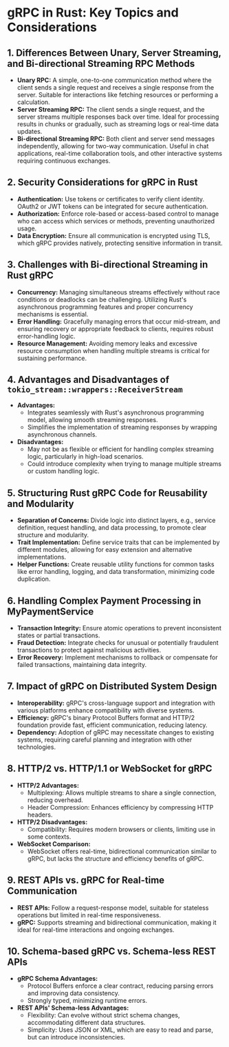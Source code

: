 # gRPC in Rust: Key Topics and Considerations

## 1. Differences Between Unary, Server Streaming, and Bi-directional Streaming RPC Methods
- **Unary RPC:** A simple, one-to-one communication method where the client sends a single request and receives a single response from the server. Suitable for interactions like fetching resources or performing a calculation.
- **Server Streaming RPC:** The client sends a single request, and the server streams multiple responses back over time. Ideal for processing results in chunks or gradually, such as streaming logs or real-time data updates.
- **Bi-directional Streaming RPC:** Both client and server send messages independently, allowing for two-way communication. Useful in chat applications, real-time collaboration tools, and other interactive systems requiring continuous exchanges.

## 2. Security Considerations for gRPC in Rust
- **Authentication:** Use tokens or certificates to verify client identity. OAuth2 or JWT tokens can be integrated for secure authentication.
- **Authorization:** Enforce role-based or access-based control to manage who can access which services or methods, preventing unauthorized usage.
- **Data Encryption:** Ensure all communication is encrypted using TLS, which gRPC provides natively, protecting sensitive information in transit.

## 3. Challenges with Bi-directional Streaming in Rust gRPC
- **Concurrency:** Managing simultaneous streams effectively without race conditions or deadlocks can be challenging. Utilizing Rust's asynchronous programming features and proper concurrency mechanisms is essential.
- **Error Handling:** Gracefully managing errors that occur mid-stream, and ensuring recovery or appropriate feedback to clients, requires robust error-handling logic.
- **Resource Management:** Avoiding memory leaks and excessive resource consumption when handling multiple streams is critical for sustaining performance.

## 4. Advantages and Disadvantages of `tokio_stream::wrappers::ReceiverStream`
- **Advantages:**
  - Integrates seamlessly with Rust's asynchronous programming model, allowing smooth streaming responses.
  - Simplifies the implementation of streaming responses by wrapping asynchronous channels.
- **Disadvantages:**
  - May not be as flexible or efficient for handling complex streaming logic, particularly in high-load scenarios.
  - Could introduce complexity when trying to manage multiple streams or custom handling logic.

## 5. Structuring Rust gRPC Code for Reusability and Modularity
- **Separation of Concerns:** Divide logic into distinct layers, e.g., service definition, request handling, and data processing, to promote clear structure and modularity.
- **Trait Implementation:** Define service traits that can be implemented by different modules, allowing for easy extension and alternative implementations.
- **Helper Functions:** Create reusable utility functions for common tasks like error handling, logging, and data transformation, minimizing code duplication.

## 6. Handling Complex Payment Processing in MyPaymentService
- **Transaction Integrity:** Ensure atomic operations to prevent inconsistent states or partial transactions.
- **Fraud Detection:** Integrate checks for unusual or potentially fraudulent transactions to protect against malicious activities.
- **Error Recovery:** Implement mechanisms to rollback or compensate for failed transactions, maintaining data integrity.

## 7. Impact of gRPC on Distributed System Design
- **Interoperability:** gRPC's cross-language support and integration with various platforms enhance compatibility with diverse systems.
- **Efficiency:** gRPC's binary Protocol Buffers format and HTTP/2 foundation provide fast, efficient communication, reducing latency.
- **Dependency:** Adoption of gRPC may necessitate changes to existing systems, requiring careful planning and integration with other technologies.

## 8. HTTP/2 vs. HTTP/1.1 or WebSocket for gRPC
- **HTTP/2 Advantages:**
  - Multiplexing: Allows multiple streams to share a single connection, reducing overhead.
  - Header Compression: Enhances efficiency by compressing HTTP headers.
- **HTTP/2 Disadvantages:**
  - Compatibility: Requires modern browsers or clients, limiting use in some contexts.
- **WebSocket Comparison:**
  - WebSocket offers real-time, bidirectional communication similar to gRPC, but lacks the structure and efficiency benefits of gRPC.

## 9. REST APIs vs. gRPC for Real-time Communication
- **REST APIs:** Follow a request-response model, suitable for stateless operations but limited in real-time responsiveness.
- **gRPC:** Supports streaming and bidirectional communication, making it ideal for real-time interactions and ongoing exchanges.

## 10. Schema-based gRPC vs. Schema-less REST APIs
- **gRPC Schema Advantages:**
  - Protocol Buffers enforce a clear contract, reducing parsing errors and improving data consistency.
  - Strongly typed, minimizing runtime errors.
- **REST APIs' Schema-less Advantages:**
  - Flexibility: Can evolve without strict schema changes, accommodating different data structures.
  - Simplicity: Uses JSON or XML, which are easy to read and parse, but can introduce inconsistencies.
